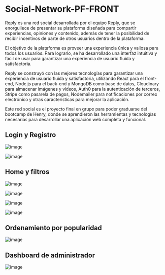 # Social-Network-PF-FRONT

Reply es una red social desarrollada por el equipo Reply, 
que se enorgullece de presentar su plataforma diseñada para compartir experiencias, opiniones y contenido, 
además de tener la posibilidad de recibir incentivos de parte de otros usuarios dentro de la plataforma. 

El objetivo de la plataforma es proveer una experiencia única y valiosa para todos los usuarios.
Para lograrlo, se ha desarrollado una interfaz intuitiva y fácil de usar para garantizar una experiencia de usuario fluida y satisfactoria.

Reply se construyó con las mejores tecnologías para garantizar una experiencia de usuario fluida y satisfactoria, utilizando React para el front-end,
Node.js para el back-end y MongoDB como base de datos, Cloudinary para almacenar imágenes y videos, Auth0 para la autenticación de terceros,
Stripe como pasarela de pagos, Nodemailer para notificaciones por correo electrónico y otras características para mejorar la aplicación.

Este red social es el proyecto final en grupo para poder graduarse del bootcamp de Henry, donde se aprendieron las herramientas y tecnologías
necesarias para desarrollar una aplicación web completa y funcional.

## Login y Registro

![image](https://user-images.githubusercontent.com/57721146/214448982-afa75587-842e-4178-a59a-f66150c1d48f.png)

![image](https://user-images.githubusercontent.com/57721146/214449008-189b5582-0941-4fa0-add4-fd17dd9cff57.png)

## Home y filtros

![image](https://user-images.githubusercontent.com/57721146/214447977-7233a344-1b28-4f9b-8f6c-84f0bdc58cb1.png)

![image](https://user-images.githubusercontent.com/57721146/214448232-fec143b3-c91e-4f64-9ada-001b3d7706cb.png)

![image](https://user-images.githubusercontent.com/57721146/214448891-208be5fc-13db-4631-92aa-0ea5f39d7150.png)

![image](https://user-images.githubusercontent.com/57721146/214458490-998c0d27-1b92-4bb2-8904-722baeb66754.png)


## Ordenamiento por popularidad
![image](https://user-images.githubusercontent.com/57721146/214448828-b8b5df60-c8a3-484c-800c-c483a4b17c4d.png)

## Dashboard de administrador

![image](https://user-images.githubusercontent.com/57721146/214448696-42a8b9a4-bb37-4872-b948-b061e388d75e.png)

